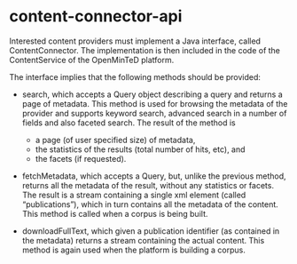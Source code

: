 # content-connector-api

Interested content providers must implement a Java interface, called ContentConnector. The implementation is then included in the code of the ContentService of the OpenMinTeD platform. 

The interface implies that the following methods should be provided:

* search, which accepts a Query object describing a query and returns a page of metadata.
This method is used for browsing the metadata of the provider and supports keyword search, advanced search in a number of fields and also faceted search. The result of the method is
  * a page (of user specified size) of metadata,
  * the statistics of the results (total number of hits, etc), and
  * the facets (if requested).
  
* fetchMetadata, which accepts a Query, but, unlike the previous method, returns all the metadata of the result, without any statistics or facets.
The result is a stream containing a single xml element (called “publications”), which in turn contains all the metadata of the content. This method is called when a corpus is being built.

* downloadFullText, which given a publication identifier (as contained in the metadata) returns a stream containing the actual content.
This method is again used when the platform is building a corpus.
